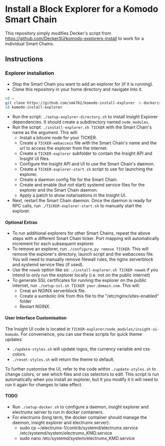 # Install a Block Explorer for a Komodo Smart Chain

This repository simply modifies Decker's script from https://github.com/DeckerSU/komodo-explorers-install to work for a individual Smart Chains.


## Instructions

### Explorer installation

- Stop the Smart Chain you want to add an explorer for (if it is running).
- Clone this repository in your home directory and navigate into it.

```bash
cd ~
git clone https://github.com/smk762/komodo-install-explorer -b dockerised
cd komodo-install-explorer
```

- Run the script: `./setup-explorer-directory.sh` to install Insight Explorer dependencies. It should create a subdirectory named `node_modules`.
- Run the script: `./install-explorer.sh TICKER` with the Smart Chain's name as the argument. This will:
  - Install a bitcore node for your TICKER.
  - Create a `TICKER-webaccess` file with the Smart Chain's name and the url to access the explorer from the internet. 
  - Create a `TICKER-explorer` subfolder to contain the Insight API and Insight UI files.
  - Configure the Insight API and UI to use the Smart Chain's daemon.
  - Create a `TICKER-explorer-start.sh` script to use for launching the explorer.
  - Create a daemon config file for the Smart Chain.
  - Create and enable (but not start) systemd service files for the explorer and the Smart Chain daemon.
  - Apply a patch to show notarisations in the Insight UI.
- Next, restart the Smart Chain daemon. Once the daemon is ready for RPC calls, run `./TICKER-explorer-start.sh` to manually start the explorer.


#### Optional Extras

- To run additional explorers for other Smart Chains, repeat the above steps with a different Smart Chain ticker. Port mapping will automatically increment for each subsequent explorer.
- To remove an explorer, run `./configure.py remove TICKER`. This will remove the explorer's directory, launch script and the webaccess file. You will need to manually remove filewall rules, the nginx serverblock and systemd service files (if used).
- Use the `noweb` option like so: `./install-explorer.sh TICKER noweb` if you intend to only run the explorer locally (i.e. not on the public internet)
- To generate SSL certificates for running the explorer on the public internet, run `./setup-ssl.sh TICKER your.domain.com`. This will:
  - Creat an NGINX serverblock file.
  - Create a sumbolic link from this file to the "/etc/nginx/sites-enabled" folder
  - Restart NGINX.

#### User Interface Customisation

The Insight UI code is located in `TICKER-explorer/node_modules/insight-ui-komodo`.
For convenience, you can use these scripts for quick theme updates:
- `./update-styles.sh` will update logos, the currency variable and css colors.
- `./reset-styles.sh` will return the theme to default.

To further customise the UI, refer to the code within `./update-styles.sh` to change colors, or see which files and css selectors to edit. This script is run automatically when you install an explorer, but it you modify it it will need to run it again for changes to take effect.

#### TODO
- Run `./setup-docker.sh` to configure a daemon, insight explorer and electrumx server to run in docker containers.
- For electrums (long term, the docker container should manage the daemon, insight explorer and electrumx server):
  - sudo cp ~/electrumx-1/contrib/systemd/electrumx.service /etc/systemd/system/electrumx_KMD.service
  - sudo nano /etc/systemd/system/electrumx_KMD.service

